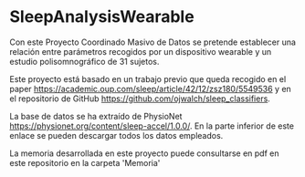 # SleepAnalysisWearable
Con este Proyecto Coordinado Masivo de Datos se pretende establecer una relación entre parámetros recogidos por un dispositivo wearable y un estudio polisomnográfico de 31 sujetos.

Este proyecto está basado en un trabajo previo que queda recogido en el paper https://academic.oup.com/sleep/article/42/12/zsz180/5549536 y en el repositorio de GitHub https://github.com/ojwalch/sleep_classifiers.

La base de datos se ha extraído de PhysioNet https://physionet.org/content/sleep-accel/1.0.0/. En la parte inferior de este enlace se pueden descargar todos los datos empleados.

La memoria desarrollada en este proyecto puede consultarse en pdf en este repositorio en la carpeta 'Memoria'